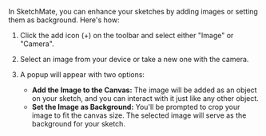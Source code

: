 In SketchMate, you can enhance your sketches by adding images or setting them as background. Here's how:

1. Click the add icon (+) on the toolbar and select either "Image" or "Camera".
2. Select an image from your device or take a new one with the camera.
3. A popup will appear with two options:

   - **Add the Image to the Canvas:** The image will be added as an object on your sketch, and you can interact with it just like any other object.
   - **Set the Image as Background:** You'll be prompted to crop your image to fit the canvas size. The selected image will serve as the background for your sketch.
